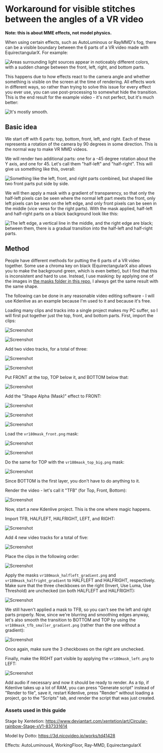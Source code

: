 # Workaround for visible stitches between the angles of a VR video

**Note: this is about MME effects, not model physics.**

When using certain effects, such as AutoLuminous or RayMMD's fog, there can be a visible boundary between the 6 parts of a VR video made with EquirectangularX. For example:

![Areas surrounding light sources appear in noticeably different colors, with a sudden change between the front, left, right, and bottom parts.](https://github.com/selplacei/PyAutoMMDVRRender/blob/main/HowTo/img/2_1.jpg?raw=true)

This happens due to how effects react to the camera angle and whether something is visible on the screen at the time of rendering. All effects work in different ways, so rather than trying to solve this issue for every effect you ever use, you can use post-processing to somewhat hide the transition. This is the end result for the example video - it's not perfect, but it's much better:

![It's mostly smooth.](https://github.com/selplacei/PyAutoMMDVRRender/blob/main/HowTo/img/2_2.jpg?raw=true)

## Basic idea

We start off with 6 parts: top, bottom, front, left, and right. Each of these represents a rotation of the camera by 90 degrees in some direction. This is the normal way to make VR MMD videos.

We will render two additional parts: one for a -45 degree rotation about the Y axis, and one for 45. Let's call them "half-left" and "half-right". This will give us something like this, overall:

![Something like the left, front, and right parts combined, but shaped like two front parts put side by side.](https://github.com/selplacei/PyAutoMMDVRRender/blob/main/HowTo/img/2_3.jpg?raw=true)

We will then apply a mask with a gradient of transparency, so that only the half-left pixels can be seen where the normal left part meets the front, only left pixels can be seen on the left edge, and only front pixels can be seen in the middle (vice versa for the right parts). With the mask applied, half-left and half-right parts on a black background look like this:

![The left edge, a vertical line in the middle, and the right edge are black; between them, there is a gradual transition into the half-left and half-right parts.](https://github.com/selplacei/PyAutoMMDVRRender/blob/main/HowTo/img/2_4.jpg?raw=true)

## Method

People have different methods for putting the 6 parts of a VR video together. Some use a chroma key on black (EquirectangularX also allows you to make the background green, which is even better), but I find that this is inconsistent and hard to use. Instead, I use masking: by applying one of the images in [the masks folder in this repo](https://github.com/selplacei/PyAutoMMDVRRender/blob/main/masks), I always get the same result with the same shape.

The following can be done in any reasonable video editing software - I will use Kdenlive as an example because I'm used to it and because it's free.

Loading many clips and tracks into a single project makes my PC suffer, so I will first put together just the top, front, and bottom parts. First, import the clips:

![Screenshot](https://github.com/selplacei/PyAutoMMDVRRender/blob/main/HowTo/img/2_5.jpg?raw=true)

![Screenshot](https://github.com/selplacei/PyAutoMMDVRRender/blob/main/HowTo/img/2_6.jpg?raw=true)

Add two video tracks, for a total of three:

![Screenshot](https://github.com/selplacei/PyAutoMMDVRRender/blob/main/HowTo/img/2_22.jpg?raw=true)

![Screenshot](https://github.com/selplacei/PyAutoMMDVRRender/blob/main/HowTo/img/2_7.jpg?raw=true)

Put FRONT at the top, TOP below it, and BOTTOM below that:

![Screenshot](https://github.com/selplacei/PyAutoMMDVRRender/blob/main/HowTo/img/2_8.jpg?raw=true)

Add the "Shape Alpha (Mask)" effect to FRONT:

![Screenshot](https://github.com/selplacei/PyAutoMMDVRRender/blob/main/HowTo/img/2_9.jpg?raw=true)

![Screenshot](https://github.com/selplacei/PyAutoMMDVRRender/blob/main/HowTo/img/2_10.jpg?raw=true)

![Screenshot](https://github.com/selplacei/PyAutoMMDVRRender/blob/main/HowTo/img/2_11.jpg?raw=true)

Load the `vr180mask_front.png` mask:

![Screenshot](https://github.com/selplacei/PyAutoMMDVRRender/blob/main/HowTo/img/2_12.jpg?raw=true)

![Screenshot](https://github.com/selplacei/PyAutoMMDVRRender/blob/main/HowTo/img/2_13.jpg?raw=true)

Do the same for TOP with the `vr180mask_top_big.png` mask:

![Screenshot](https://github.com/selplacei/PyAutoMMDVRRender/blob/main/HowTo/img/2_14.jpg?raw=true)

Since BOTTOM is the first layer, you don't have to do anything to it.

Render the video - let's call it "TFB" (for Top, Front, Bottom):

![Screenshot](https://github.com/selplacei/PyAutoMMDVRRender/blob/main/HowTo/img/2_15.jpg?raw=true)

Now, start a new Kdenlive project. This is the one where magic happens.

Import TFB, HALFLEFT, HALFRIGHT, LEFT, and RIGHT:

![Screenshot](https://github.com/selplacei/PyAutoMMDVRRender/blob/main/HowTo/img/2_16.jpg?raw=true)

Add 4 new video tracks for a total of five:

![Screenshot](https://github.com/selplacei/PyAutoMMDVRRender/blob/main/HowTo/img/2_17.jpg?raw=true)

Place the clips in the following order:

![Screenshot](https://github.com/selplacei/PyAutoMMDVRRender/blob/main/HowTo/img/2_18.jpg?raw=true)

Apply the masks `vr180mask_halfleft_gradient.png` and `vr180mask_halfright_gradient` to HALFLEFT and HALFRIGHT, respectively. Make sure that the three checkboxes on the right (Invert, Use Luma, Use Threshold) are unchecked (on both HALFLEFT and HALFRIGHT):

![Screenshot](https://github.com/selplacei/PyAutoMMDVRRender/blob/main/HowTo/img/2_19.jpg?raw=true)

We still haven't applied a mask to TFB, so you can't see the left and right parts properly. Now, since we're blurring and smoothing edges anyway, let's also smooth the transition to BOTTOM and TOP by using the `vr180mask_tfb_smaller_gradient.png` (rather than the one without a gradient):

![Screenshot](https://github.com/selplacei/PyAutoMMDVRRender/blob/main/HowTo/img/2_20.jpg?raw=true)

Once again, make sure the 3 checkboxes on the right are unchecked.

Finally, make the RIGHT part visible by applying the `vr180mask_left.png` to LEFT:

![Screenshot](https://github.com/selplacei/PyAutoMMDVRRender/blob/main/HowTo/img/2_21.jpg?raw=true)

Add audio if necessary and now it should be ready to render. As a tip, if Kdenlive takes up a lot of RAM, you can press "Generate script" instead of "Render to file", save it, restart Kdenlive, press "Render" without loading a project, go to the "Scripts" tab, and render the script that was just created.

### Assets used in this guide

Stage by Xentetion: https://www.deviantart.com/xentetion/art/Circular-rainbow-Stage-xV1-837331614

Model by Dotto: https://3d.nicovideo.jp/works/td41428

Effects: AutoLuminous4, WorkingFloor, Ray-MMD, EquirectangularX
